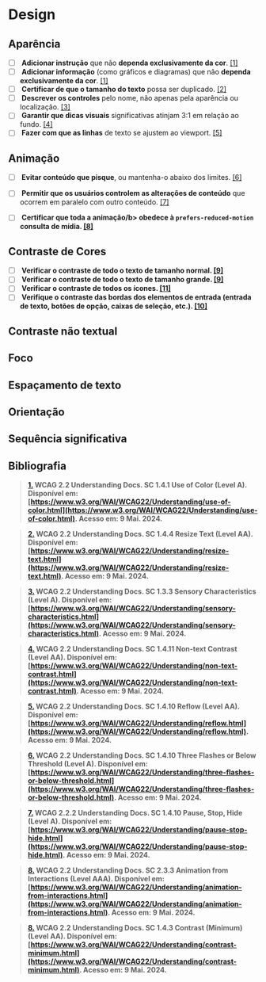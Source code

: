 # Design

## Aparência
- [ ] <b> Adicionar instrução</b> que não <b>dependa exclusivamente da cor</b>. <a href="#RP1">[1]</a>
- [ ] <b> Adicionar informação</b> (como gráficos e diagramas) que não <b>dependa exclusivamente da cor</b>. <a href="#RP1">[1]</a>
- [ ] <b> Certificar de que o tamanho do texto</b> possa ser duplicado. <a href="#RP2">[2]</a>
- [ ] <b> Descrever os controles</b> pelo nome, não apenas pela aparência ou localização. <a href="#RP3">[3]</a>
- [ ] <b> Garantir que dicas visuais</b> significativas atinjam 3:1 em relação ao fundo. <a href="#RP4">[4]</a>
- [ ] <b> Fazer com que as linhas</b> de texto se ajustem ao viewport. <a href="#RP5">[5]</a>

## Animação
- [ ] <b> Evitar conteúdo que pisque</b>, ou mantenha-o abaixo dos limites. <a href="#RP6">[6]</a>
- [ ] <b> Permitir que os usuários controlem as alterações de conteúdo</b> que ocorrem em paralelo com outro conteúdo. <a href="#RP7">[7]</a>
- [ ] <b> Certificar que toda a animação/b> obedece à ```prefers-reduced-motion``` consulta de mídia. <a href="#RP8">[8]</a>


## Contraste de Cores
- [ ] <b> Verificar o contraste</b> de todo o texto de tamanho normal. <a href="#RP9">[9]</a>
- [ ] <b> Verificar o contraste</b> de todo o texto de tamanho grande. <a href="#RP9">[9]</a>
- [ ] <b> Verificar o contraste</b> de todos os ícones. <a href="#RP10">[11]</a>
- [ ] <b> Verifique o contraste</b> das bordas dos elementos de entrada (entrada de texto, botões de opção, caixas de seleção, etc.). <a href="#RP10">[10]</a>

## Contraste não textual

## Foco

## Espaçamento de texto

## Orientação

## Sequência significativa

## Bibliografia

> <a href="#TEC1">1.</a> WCAG 2.2 Understanding Docs. SC 1.4.1 Use of Color (Level A). Disponível em: [https://www.w3.org/WAI/WCAG22/Understanding/use-of-color.html](https://www.w3.org/WAI/WCAG22/Understanding/use-of-color.html). Acesso em: 9 Mai. 2024.

> <a href="#TEC2">2.</a> WCAG 2.2 Understanding Docs. SC 1.4.4 Resize Text (Level AA). Disponível em: [https://www.w3.org/WAI/WCAG22/Understanding/resize-text.html](https://www.w3.org/WAI/WCAG22/Understanding/resize-text.html). Acesso em: 9 Mai. 2024.

> <a href="#TEC3">3.</a> WCAG 2.2 Understanding Docs. SC 1.3.3 Sensory Characteristics (Level A). Disponível em: [https://www.w3.org/WAI/WCAG22/Understanding/sensory-characteristics.html](https://www.w3.org/WAI/WCAG22/Understanding/sensory-characteristics.html). Acesso em: 9 Mai. 2024.

> <a href="#TEC4">4.</a> WCAG 2.2 Understanding Docs. SC 1.4.11 Non-text Contrast (Level AA). Disponível em: [https://www.w3.org/WAI/WCAG22/Understanding/non-text-contrast.html](https://www.w3.org/WAI/WCAG22/Understanding/non-text-contrast.html). Acesso em: 9 Mai. 2024.

> <a href="#TEC5">5.</a> WCAG 2.2 Understanding Docs. SC 1.4.10 Reflow (Level AA). Disponível em: [https://www.w3.org/WAI/WCAG22/Understanding/reflow.html](https://www.w3.org/WAI/WCAG22/Understanding/reflow.html). Acesso em: 9 Mai. 2024.

> <a href="#TEC6">6.</a> WCAG 2.2 Understanding Docs. SC 1.4.10 Three Flashes or Below Threshold (Level A). Disponível em: [https://www.w3.org/WAI/WCAG22/Understanding/three-flashes-or-below-threshold.html](https://www.w3.org/WAI/WCAG22/Understanding/three-flashes-or-below-threshold.html). Acesso em: 9 Mai. 2024.

> <a href="#TEC7">7.</a> WCAG 2.2.2 Understanding Docs. SC 1.4.10 Pause, Stop, Hide (Level A). Disponível em: [https://www.w3.org/WAI/WCAG22/Understanding/pause-stop-hide.html](https://www.w3.org/WAI/WCAG22/Understanding/pause-stop-hide.html). Acesso em: 9 Mai. 2024.

> <a href="#TEC8">8.</a> WCAG 2.2 Understanding Docs. SC 2.3.3 Animation from Interactions (Level AAA). Disponível em: [https://www.w3.org/WAI/WCAG22/Understanding/animation-from-interactions.html](https://www.w3.org/WAI/WCAG22/Understanding/animation-from-interactions.html). Acesso em: 9 Mai. 2024.

> <a href="#TEC8">8.</a> WCAG 2.2 Understanding Docs. SC 1.4.3 Contrast (Minimum) (Level AA). Disponível em: [https://www.w3.org/WAI/WCAG22/Understanding/contrast-minimum.html](https://www.w3.org/WAI/WCAG22/Understanding/contrast-minimum.html). Acesso em: 9 Mai. 2024.



